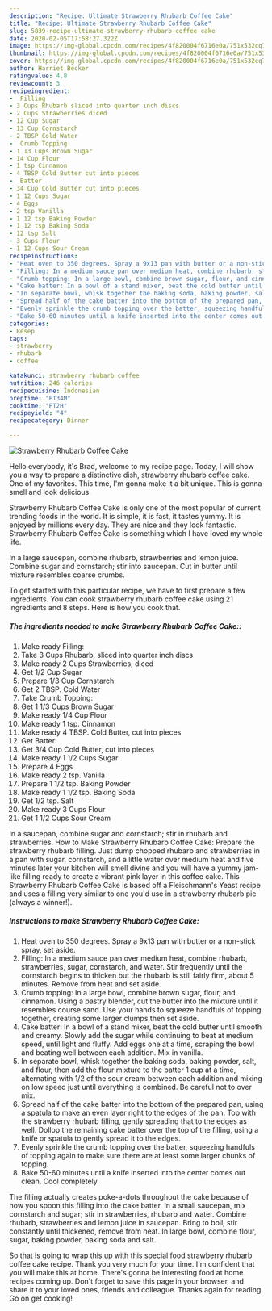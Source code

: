 ```yaml
---
description: "Recipe: Ultimate Strawberry Rhubarb Coffee Cake"
title: "Recipe: Ultimate Strawberry Rhubarb Coffee Cake"
slug: 5839-recipe-ultimate-strawberry-rhubarb-coffee-cake
date: 2020-02-05T17:58:27.322Z
image: https://img-global.cpcdn.com/recipes/4f820004f6716e0a/751x532cq70/strawberry-rhubarb-coffee-cake-recipe-main-photo.jpg
thumbnail: https://img-global.cpcdn.com/recipes/4f820004f6716e0a/751x532cq70/strawberry-rhubarb-coffee-cake-recipe-main-photo.jpg
cover: https://img-global.cpcdn.com/recipes/4f820004f6716e0a/751x532cq70/strawberry-rhubarb-coffee-cake-recipe-main-photo.jpg
author: Harriet Becker
ratingvalue: 4.8
reviewcount: 3
recipeingredient:
-  Filling
- 3 Cups Rhubarb sliced into quarter inch discs
- 2 Cups Strawberries diced
- 12 Cup Sugar
- 13 Cup Cornstarch
- 2 TBSP Cold Water
-  Crumb Topping
- 1 13 Cups Brown Sugar
- 14 Cup Flour
- 1 tsp Cinnamon
- 4 TBSP Cold Butter cut into pieces
-  Batter
- 34 Cup Cold Butter cut into pieces
- 1 12 Cups Sugar
- 4 Eggs
- 2 tsp Vanilla
- 1 12 tsp Baking Powder
- 1 12 tsp Baking Soda
- 12 tsp Salt
- 3 Cups Flour
- 1 12 Cups Sour Cream
recipeinstructions:
- "Heat oven to 350 degrees. Spray a 9x13 pan with butter or a non-stick spray, set aside."
- "Filling: In a medium sauce pan over medium heat, combine rhubarb, strawberries, sugar, cornstarch, and water. Stir frequently until the cornstarch begins to thicken but the rhubarb is still fairly firm, about 5 minutes. Remove from heat and set aside."
- "Crumb topping: In a large bowl, combine brown sugar, flour, and cinnamon. Using a pastry blender, cut the butter into the mixture until it resembles course sand. Use your hands to squeeze handfuls of topping together, creating some larger clumps,then set aside."
- "Cake batter: In a bowl of a stand mixer, beat the cold butter until smooth and creamy. Slowly add the sugar while continuing to beat at medium speed, until light and fluffy. Add eggs one at a time, scraping the bowl and beating well between each addition. Mix in vanilla."
- "In separate bowl, whisk together the baking soda, baking powder, salt, and flour, then add the flour mixture to the batter 1 cup at a time, alternating with 1/2 of the sour cream between each addition and mixing on low speed just until everything is combined. Be careful not to over mix."
- "Spread half of the cake batter into the bottom of the prepared pan, using a spatula to make an even layer right to the edges of the pan. Top with the strawberry rhubarb filling, gently spreading that to the edges as well. Dollop the remaining cake batter over the top of the filling, using a knife or spatula to gently spread it to the edges."
- "Evenly sprinkle the crumb topping over the batter, squeezing handfuls of topping again to make sure there are at least some larger chunks of topping."
- "Bake 50-60 minutes until a knife inserted into the center comes out clean. Cool completely."
categories:
- Resep
tags:
- strawberry
- rhubarb
- coffee

katakunci: strawberry rhubarb coffee
nutrition: 246 calories
recipecuisine: Indonesian
preptime: "PT34M"
cooktime: "PT2H"
recipeyield: "4"
recipecategory: Dinner

---
```



![Strawberry Rhubarb Coffee Cake](https://img-global.cpcdn.com/recipes/4f820004f6716e0a/751x532cq70/strawberry-rhubarb-coffee-cake-recipe-main-photo.jpg)

Hello everybody, it's Brad, welcome to my recipe page. Today, I will show you a way to prepare a distinctive dish, strawberry rhubarb coffee cake. One of my favorites. This time, I'm gonna make it a bit unique. This is gonna smell and look delicious.

Strawberry Rhubarb Coffee Cake is only one of the most popular of current trending foods in the world. It is simple, it is fast, it tastes yummy. It is enjoyed by millions every day. They are nice and they look fantastic. Strawberry Rhubarb Coffee Cake is something which I have loved my whole life.

In a large saucepan, combine rhubarb, strawberries and lemon juice. Combine sugar and cornstarch; stir into saucepan. Cut in butter until mixture resembles coarse crumbs.


To get started with this particular recipe, we have to first prepare a few ingredients. You can cook strawberry rhubarb coffee cake using 21 ingredients and 8 steps. Here is how you cook that.

##### The ingredients needed to make Strawberry Rhubarb Coffee Cake::

1. Make ready  Filling:
1. Take 3 Cups Rhubarb, sliced into quarter inch discs
1. Make ready 2 Cups Strawberries, diced
1. Get 1/2 Cup Sugar
1. Prepare 1/3 Cup Cornstarch
1. Get 2 TBSP. Cold Water
1. Take  Crumb Topping:
1. Get 1 1/3 Cups Brown Sugar
1. Make ready 1/4 Cup Flour
1. Make ready 1 tsp. Cinnamon
1. Make ready 4 TBSP. Cold Butter, cut into pieces
1. Get  Batter:
1. Get 3/4 Cup Cold Butter, cut into pieces
1. Make ready 1 1/2 Cups Sugar
1. Prepare 4 Eggs
1. Make ready 2 tsp. Vanilla
1. Prepare 1 1/2 tsp. Baking Powder
1. Make ready 1 1/2 tsp. Baking Soda
1. Get 1/2 tsp. Salt
1. Make ready 3 Cups Flour
1. Get 1 1/2 Cups Sour Cream


In a saucepan, combine sugar and cornstarch; stir in rhubarb and strawberries. How to Make Strawberry Rhubarb Coffee Cake: Prepare the strawberry rhubarb filling. Just dump chopped rhubarb and strawberries in a pan with sugar, cornstarch, and a little water over medium heat and five minutes later your kitchen will smell divine and you will have a yummy jam-like filling ready to create a vibrant pink layer in this coffee cake. This Strawberry Rhubarb Coffee Cake is based off a Fleischmann&#39;s Yeast recipe and uses a filling very similar to one you&#39;d use in a strawberry rhubarb pie (always a winner!). 

##### Instructions to make Strawberry Rhubarb Coffee Cake:

1. Heat oven to 350 degrees. Spray a 9x13 pan with butter or a non-stick spray, set aside.
1. Filling: In a medium sauce pan over medium heat, combine rhubarb, strawberries, sugar, cornstarch, and water. Stir frequently until the cornstarch begins to thicken but the rhubarb is still fairly firm, about 5 minutes. Remove from heat and set aside.
1. Crumb topping: In a large bowl, combine brown sugar, flour, and cinnamon. Using a pastry blender, cut the butter into the mixture until it resembles course sand. Use your hands to squeeze handfuls of topping together, creating some larger clumps,then set aside.
1. Cake batter: In a bowl of a stand mixer, beat the cold butter until smooth and creamy. Slowly add the sugar while continuing to beat at medium speed, until light and fluffy. Add eggs one at a time, scraping the bowl and beating well between each addition. Mix in vanilla.
1. In separate bowl, whisk together the baking soda, baking powder, salt, and flour, then add the flour mixture to the batter 1 cup at a time, alternating with 1/2 of the sour cream between each addition and mixing on low speed just until everything is combined. Be careful not to over mix.
1. Spread half of the cake batter into the bottom of the prepared pan, using a spatula to make an even layer right to the edges of the pan. Top with the strawberry rhubarb filling, gently spreading that to the edges as well. Dollop the remaining cake batter over the top of the filling, using a knife or spatula to gently spread it to the edges.
1. Evenly sprinkle the crumb topping over the batter, squeezing handfuls of topping again to make sure there are at least some larger chunks of topping.
1. Bake 50-60 minutes until a knife inserted into the center comes out clean. Cool completely.


The filling actually creates poke-a-dots throughout the cake because of how you spoon this filling into the cake batter. In a small saucepan, mix cornstarch and sugar; stir in strawberries, rhubarb and water. Combine rhubarb, strawberries and lemon juice in saucepan. Bring to boil, stir constantly until thickened, remove from heat. In large bowl, combine flour, sugar, baking powder, baking soda and salt. 

So that is going to wrap this up with this special food strawberry rhubarb coffee cake recipe. Thank you very much for your time. I'm confident that you will make this at home. There's gonna be interesting food at home recipes coming up. Don't forget to save this page in your browser, and share it to your loved ones, friends and colleague. Thanks again for reading. Go on get cooking!
